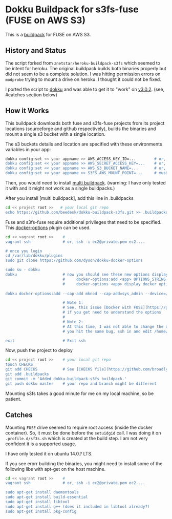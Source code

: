 # Dokku Buildpack for s3fs-fuse (FUSE on AWS S3)

This is a [buildpack](http://devcenter.heroku.com/articles/buildpacks) for FUSE on AWS S3.

## History and Status
The script forked from `znetstar/heroku-buildpack-s3fs` which seemed to be intent for heroku. The original buildpack builds both binaries properly but did not seem to be a complete solution. I was hitting permission errors on `modprobe` trying to mount a drive on heroku. I thought it could not be fixed.

I ported the script to [dokku](https://github.com/progrium/dokku) and was able to get it to "work" on [v3.0.2](https://github.com/progrium/dokku/releases/tag/v0.3.12). (see, #catches section below)

## How it Works
This buildpack downloads both fuse and s3fs-fuse projects from its project locations (sourceforge and github respectively), builds the binaries and mount a single s3 bucket with a single location.

The s3 buckets details and location are specified with these environments variables in your app:

```bash
dokku config:set << your appname >> AWS_ACCESS_KEY_ID=...        # or, S3FS_AWS_ACCESS_KEY_ID
dokku config:set << your appname >> AWS_SECRET_ACCESS_KEY=...    # or, S3FS_AWS_SECRET_ACCESS_KEY
dokku config:set << your appname >> AWS_S3_BUCKET_NAME=...       # or, S3FS_AWS_S3_BUCKET_NAME
dokku config:set << your appname >> S3FS_AWS_MOUNT_POINT=...     # must be prefixed with S3FS_
```

Then, you would need to install [multi buildpack](https://github.com/heroku/heroku-buildpack-multi). (warning: I have only tested it with and it might not work as a single buildpacks.)

After you install [multi buildpack], add this line in .buildpacks

```bash
cd << project root >>   # your local git repo
echo https://github.com/beedesk/dokku-buildpack-s3fs.git >> .buildpacks
```

Fuse and s3fs-fuse require additional privileges that need to be specified. This [docker-options](https://github.com/dyson/dokku-docker-options) plugin can be used.

```bash
cd << vagrant root >>    # 
vagrant ssh              # or, ssh -i ec2@private.pem ec2....

# once you login 
cd /var/lib/dokku/plugins
sudo git clone https://github.com/dyson/dokku-docker-options

sudo su - dokku
dokku                    # now you should see these new options displayed
                         #     docker-options:add <app> OPTIONS_STRING  add an option string an app
                         #     docker-options <app> display docker options for an app
                         
dokku docker-options:add --cap-add mknod --cap-add=sys_admin --device=/dev/fuse

                         # Note 1:
                         # See, this issue [Docker with FUSE](https://github.com/docker/docker/issues/9448)
                         # if you get need to understand the options
                         #
                         # Note 2:
                         # At this time, I was not able to change the docker-options once I added it. If
                         # you hit the same bug, ssh in and edit /home/dokku/<< app name >>/DOCKER_OPTIONS

exit                     # Exit ssh        
```

Now, push the project to deploy

```bash
cd << project root >>    # your local git repo
touch CHECKS
git add CHECKS           # See [CHECKS file](https://github.com/broadly/dokku)
git add .buildpacks
git commit -m 'Added dokku-buildpack-s3fs buildpack.'
git push dokku master    # your repo and branch might be different
```

Mounting s3fs takes a good minute for me on my local machine, so be patient.


## Catches
Mounting `FUSE` drive seemed to require root access (inside the docker container). So, it must be done before the `setuidgid` call. I was doing it on `.profile.d/sf3s.sh` which is created at the build step. I am not very confident it is a supported usage.

I have only tested it on ubuntu 14.0.? LTS.

If you see erorr building the binaries, you might need to install some of the following libs with apt-get on the host machine.

```bash
cd << vagrant root >>    # 
vagrant ssh              # or, ssh -i ec2@private.pem ec2....

sudo apt-get install daemontools
sudo apt-get install build-essential
sudo apt-get install libtool
sudo apt-get install g++ (does it included in libtool already?)
sudo apt-get install pkg-config
```
